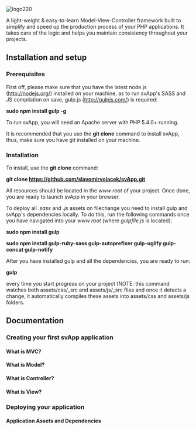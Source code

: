 ![logo220](https://cloud.githubusercontent.com/assets/4658565/2871400/26300ca4-d309-11e3-85c9-b893c24e961f.png)

A light-weight & easy-to-learn Model-View-Controller framework built to simplify and speed up the production process of your PHP applications. It takes care of the logic and helps you maintain consistency throughout your projects.

## Installation and setup

### Prerequisites

First off, please make sure that you have the latest node.js (http://nodejs.org/) installed on your machine, as to run svApp's SASS and JS compilation on save, gulp.js (http://gulpjs.com/) is required:

**sudo npm install gulp -g**

To run svApp, you will need an Apache server with PHP 5.4.0+ running.

It is recommended that you use the **git clone** command to install svApp, thus, make sure you have git installed on your machine.

### Installation

To install, use the **git clone** command:

**git clone https://github.com/slavomirvojacek/svApp.git**

All resources should be located in the *www root* of your project. Once done, you are ready to launch svApp in your browser.

To deploy all *.sass* and *.js* assets on filechange you need to install gulp and svApp's dependencies locally. To do this, run the following commands once you have navigated into your *www root* (where *gulpfile.js* is located):

**sudo npm install gulp**

**sudo npm install gulp-ruby-sass gulp-autoprefixer gulp-uglify gulp-concat gulp-notify**

After you have installed gulp and all the dependencies, you are ready to run:

**gulp**

every time you start progress on your project (NOTE: this command watches both assets/css/_src and assets/js/_src files and once it detects a change, it automatically compiles these assets into assets/css and assets/js folders.

## Documentation

### Creating your first svApp application

#### What is MVC?
#### What is Model?
#### What is Controller?
#### What is View?

### Deploying your application

#### Application Assets and Dependencies
